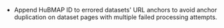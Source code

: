 - Append HuBMAP ID to errored datasets' URL anchors to avoid anchor duplication on dataset pages with multiple failed processing attempts.
